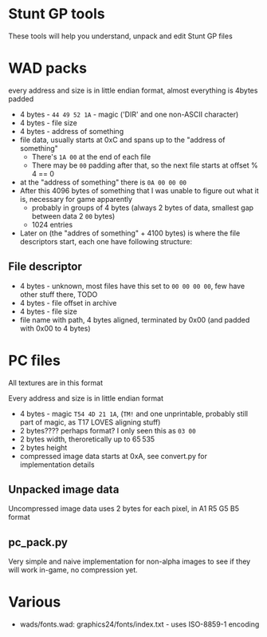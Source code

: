 Stunt GP tools
==
These tools will help you understand, unpack and edit Stunt GP files

# WAD packs
every address and size is in little endian format, almost everything is 4bytes padded

* 4 bytes - `44 49 52 1A` - magic ('DIR' and one non-ASCII character)
* 4 bytes - file size
* 4 bytes - address of something
* file data, usually starts at 0xC and spans up to the "address of something"
    * There's `1A 00` at the end of each file
    * There may be `00` padding after that, so the next file starts at offset % 4 == 0
* at the "address of something" there is `0A 00 00 00`
* After this 4096 bytes of something that I was unable to figure out what it is, necessary for game apparently
    * probably in groups of 4 bytes (always 2 bytes of data, smallest gap between data 2 `00` bytes)
    * 1024 entries
* Later on (the "addres of something" + 4100 bytes) is where the file descriptors start, each one have following structure:

## File descriptor

* 4 bytes - unknown, most files have this set to `00 00 00 00`, few have other stuff there, TODO
* 4 bytes - file offset in archive
* 4 bytes - file size
* file name with path, 4 bytes aligned, terminated by 0x00 (and padded with 0x00 to 4 bytes)

# PC files
All textures are in this format

Every address and size is in little endian format

* 4 bytes - magic `T54 4D 21 1A`, (`TM!` and one unprintable, probably still part of magic, as T17 LOVES aligning stuff)
* 2 bytes???? perhaps format? I only seen this as `03 00`
* 2 bytes width, theroretically up to 65 535
* 2 bytes height
* compressed image data starts at 0xA, see convert.py for implementation details


## Unpacked image data
Uncompressed image data uses 2 bytes for each pixel, in A1 R5 G5 B5 format

## pc_pack.py
Very simple and naive implementation for non-alpha images to see if they will work in-game, no compression yet.

# Various

* wads/fonts.wad: graphics24/fonts/index.txt - uses ISO-8859-1 encoding
